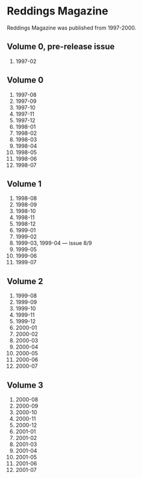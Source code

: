 # Reddings Magazine

Reddings Magazine was published from 1997-2000.


## Volume 0, pre-release issue
1. 1997-02

## Volume 0
1. 1997-08
2. 1997-09
3. 1997-10
4. 1997-11
5. 1997-12
6. 1998-01
7. 1998-02
8. 1998-03
9. 1998-04
10. 1998-05
11. 1998-06
12. 1998-07

## Volume 1
1. 1998-08
2. 1998-09
3. 1998-10
4. 1998-11
5. 1998-12
6. 1999-01
7. 1999-02
8. 1999-03, 1999-04 — issue 8/9
10. 1999-05
11. 1999-06
12. 1999-07

## Volume 2
1. 1999-08
1. 1999-09
1. 1999-10
1. 1999-11
1. 1999-12
1. 2000-01
1. 2000-02
1. 2000-03
1. 2000-04
1. 2000-05
1. 2000-06
1. 2000-07

## Volume 3
1. 2000-08
1. 2000-09
1. 2000-10
1. 2000-11
1. 2000-12
1. 2001-01
1. 2001-02
1. 2001-03
1. 2001-04
1. 2001-05
1. 2001-06
1. 2001-07
